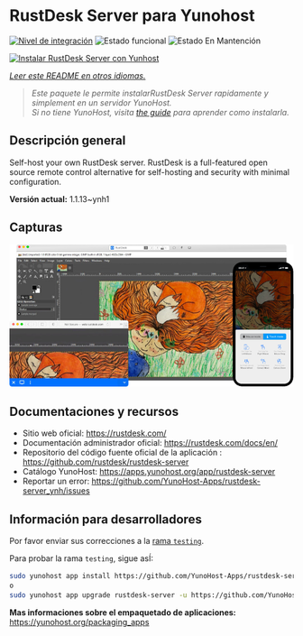 <!--
Este archivo README esta generado automaticamente<https://github.com/YunoHost/apps/tree/master/tools/readme_generator>
No se debe editar a mano.
-->

# RustDesk Server para Yunohost

[![Nivel de integración](https://apps.yunohost.org/badge/integration/rustdesk-server)](https://ci-apps.yunohost.org/ci/apps/rustdesk-server/)
![Estado funcional](https://apps.yunohost.org/badge/state/rustdesk-server)
![Estado En Mantención](https://apps.yunohost.org/badge/maintained/rustdesk-server)

[![Instalar RustDesk Server con Yunhost](https://install-app.yunohost.org/install-with-yunohost.svg)](https://install-app.yunohost.org/?app=rustdesk-server)

*[Leer este README en otros idiomas.](./ALL_README.md)*

> *Este paquete le permite instalarRustDesk Server rapidamente y simplement en un servidor YunoHost.*  
> *Si no tiene YunoHost, visita [the guide](https://yunohost.org/install) para aprender como instalarla.*

## Descripción general

Self-host your own RustDesk server. RustDesk is a full-featured open source remote control alternative for self-hosting and security with minimal configuration.

**Versión actual:** 1.1.13~ynh1

## Capturas

![Captura de RustDesk Server](./doc/screenshots/screenshot.png)

## Documentaciones y recursos

- Sitio web oficial: <https://rustdesk.com/>
- Documentación administrador oficial: <https://rustdesk.com/docs/en/>
- Repositorio del código fuente oficial de la aplicación : <https://github.com/rustdesk/rustdesk-server>
- Catálogo YunoHost: <https://apps.yunohost.org/app/rustdesk-server>
- Reportar un error: <https://github.com/YunoHost-Apps/rustdesk-server_ynh/issues>

## Información para desarrolladores

Por favor enviar sus correcciones a la [rama `testing`](https://github.com/YunoHost-Apps/rustdesk-server_ynh/tree/testing).

Para probar la rama `testing`, sigue asÍ:

```bash
sudo yunohost app install https://github.com/YunoHost-Apps/rustdesk-server_ynh/tree/testing --debug
o
sudo yunohost app upgrade rustdesk-server -u https://github.com/YunoHost-Apps/rustdesk-server_ynh/tree/testing --debug
```

**Mas informaciones sobre el empaquetado de aplicaciones:** <https://yunohost.org/packaging_apps>
